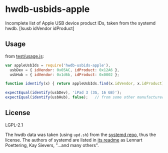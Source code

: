 ﻿
<!--#echo json="package.json" key="name" underline="=" -->
hwdb-usbids-apple
=================
<!--/#echo -->

<!--#echo json="package.json" key="description" -->
Incomplete list of Apple USB device product IDs, taken from the systemd hwdb.
[lsusb idVendor idProduct]
<!--/#echo -->


Usage
-----

from [test/usage.js](test/usage.js):

<!--#include file="test/usage.js" start="  //#u" stop="  //#r"
  outdent="  " code="javascript" -->
<!--#verbatim lncnt="10" -->
```javascript
var appleUsbIds = require('hwdb-usbids-apple'),
  usbDev = { idVendor: 0x05AC, idProduct: 0x12A6 },
  usbHub = { idVendor: 0x1d6b, idProduct: 0x0002 };

function identify(x) { return appleUsbIds.find(x.idVendor, x.idProduct); }

expectEqual(identify(usbDev), 'iPad 3 (3G, 16 GB)');
expectEqual(identify(usbHub), false);   // from some other manufacturer
```
<!--/include-->



<!--#toc stop="scan" -->




License
-------
<!--#echo json="package.json" key=".license" -->
LGPL-2.1
<!--/#echo -->

The hwdb data was taken (using `upd.sh`) from the [systemd repo][sysd-repo],
thus the license. The authors of systemd are listed in [its readme][sysd-rdme]
as Lennart Poettering, Kay Sievers, "…and many others".

  [sysd-repo]: https://github.com/systemd/systemd
  [sysd-rdme]: https://github.com/systemd/systemd/blob/master/README

